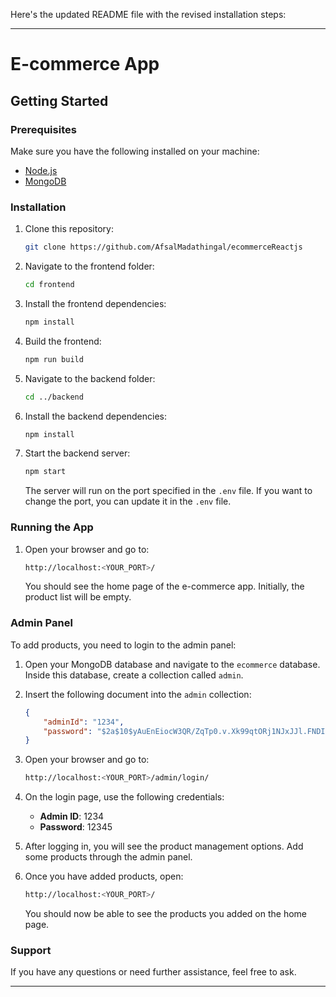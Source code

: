 Here's the updated README file with the revised installation steps:

---

# E-commerce App

## Getting Started

### Prerequisites

Make sure you have the following installed on your machine:

- [Node.js](https://nodejs.org/)
- [MongoDB](https://www.mongodb.com/)

### Installation

1. Clone this repository:

    ```bash
    git clone https://github.com/AfsalMadathingal/ecommerceReactjs
    ```

2. Navigate to the frontend folder:

    ```bash
    cd frontend
    ```

3. Install the frontend dependencies:

    ```bash
    npm install
    ```

4. Build the frontend:

    ```bash
    npm run build
    ```

5. Navigate to the backend folder:

    ```bash
    cd ../backend
    ```

6. Install the backend dependencies:

    ```bash
    npm install
    ```

7. Start the backend server:

    ```bash
    npm start
    ```

    The server will run on the port specified in the `.env` file. If you want to change the port, you can update it in the `.env` file.

### Running the App

1. Open your browser and go to:

    ```bash
    http://localhost:<YOUR_PORT>/
    ```

    You should see the home page of the e-commerce app. Initially, the product list will be empty.

### Admin Panel

To add products, you need to login to the admin panel:

1. Open your MongoDB database and navigate to the `ecommerce` database. Inside this database, create a collection called `admin`.

2. Insert the following document into the `admin` collection:

    ```json
    {
        "adminId": "1234",
        "password": "$2a$10$yAuEnEiocW3QR/ZqTp0.v.Xk99qtORj1NJxJJl.FNDIHtucptNNle"
    }
    ```

3. Open your browser and go to:

    ```bash
    http://localhost:<YOUR_PORT>/admin/login/
    ```

4. On the login page, use the following credentials:

    - **Admin ID**: 1234
    - **Password**: 12345

5. After logging in, you will see the product management options. Add some products through the admin panel.

6. Once you have added products, open:

    ```bash
    http://localhost:<YOUR_PORT>/
    ```

    You should now be able to see the products you added on the home page.

### Support

If you have any questions or need further assistance, feel free to ask.

---